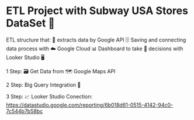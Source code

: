 # ETL Project with Subway USA Stores DataSet 🥪

ETL structure that:
🧾 extracts data by Google API 
🗄 Saving and connecting data process with ☁️ Google Cloud
📊 Dashboard to take 👔 decisions with Looker Studio 🖥


1 Step: 🗃️ Get Data from 🗺️ Google Maps API 

2 Step: Big Query Integration 📡

3 Step: 📈 Looker Studio Conection:
https://datastudio.google.com/reporting/6b018d61-0515-4142-94c0-7c544b7b58bc
